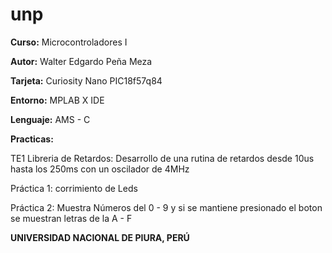 # unp

**Curso:** Microcontroladores I

**Autor:** Walter Edgardo Peña Meza

**Tarjeta:** Curiosity Nano PIC18f57q84

**Entorno:** MPLAB X IDE

**Lenguaje:** AMS - C

**Practicas:**

TE1 Libreria de Retardos: Desarrollo de una rutina de retardos desde 10us hasta los 250ms con un oscilador de 4MHz

Práctica 1: corrimiento de Leds

Práctica 2: Muestra Números del 0 - 9 y si se mantiene presionado el boton se muestran letras de la A - F

**UNIVERSIDAD NACIONAL DE PIURA, PERÚ**


